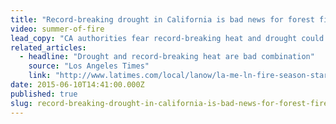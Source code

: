 ```yaml
---
title: "Record-breaking drought in California is bad news for forest fires"
video: summer-of-fire
lead_copy: "CA authorities fear record-breaking heat and drought could lead to bad wildfires. But lessons learned from the Yellowstone fire of 1988 may help."
related_articles:
  - headline: "Drought and record-breaking heat are bad combination"
    source: "Los Angeles Times"
    link: "http://www.latimes.com/local/lanow/la-me-ln-fire-season-starts-20150609-story.html"
date: 2015-06-10T14:41:00.000Z
published: true
slug: record-breaking-drought-in-california-is-bad-news-for-forest-fires
---
```


